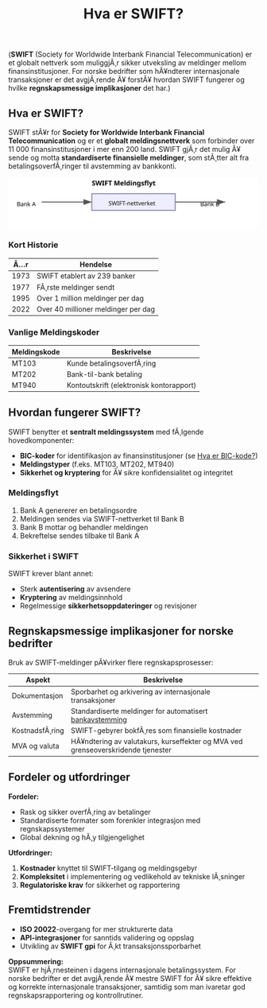 ﻿---
title: "Hva er SWIFT?"
meta_title: "Hva er SWIFT?"
meta_description: '(**SWIFT** (Society for Worldwide Interbank Financial Telecommunication) er et globalt nettverk som muliggjÃ¸r sikker utveksling av meldinger mellom finansinsti...'
slug: hva-er-swift
type: blog
layout: pages/single
---

(**SWIFT** (Society for Worldwide Interbank Financial Telecommunication) er et globalt nettverk som muliggjÃ¸r sikker utveksling av meldinger mellom finansinstitusjoner. For norske bedrifter som hÃ¥ndterer internasjonale transaksjoner er det avgjÃ¸rende Ã¥ forstÃ¥ hvordan SWIFT fungerer og hvilke **regnskapsmessige implikasjoner** det har.)

## Hva er SWIFT?

SWIFT stÃ¥r for **Society for Worldwide Interbank Financial Telecommunication** og er et **globalt meldingsnettverk** som forbinder over 11 000 finansinstitusjoner i mer enn 200 land. SWIFT gjÃ¸r det mulig Ã¥ sende og motta **standardiserte finansielle meldinger**, som stÃ¸tter alt fra betalingsoverfÃ¸ringer til avstemming av bankkonti.

![SWIFT-nettverket og meldingsflyt](swift-nettverk.svg)

### Kort Historie

| Ã…r   | Hendelse                                     |
|------|-----------------------------------------------|
| 1973 | SWIFT etablert av 239 banker                  |
| 1977 | FÃ¸rste meldinger sendt                        |
| 1995 | Over 1 million meldinger per dag             |
| 2022 | Over 40 millioner meldinger per dag           |

### Vanlige Meldingskoder

| Meldingskode | Beskrivelse                               |
|--------------|-------------------------------------------|
| MT103        | Kunde betalingsoverfÃ¸ring                 |
| MT202        | Bank-til-bank betaling                    |
| MT940        | Kontoutskrift (elektronisk kontorapport)  |

## Hvordan fungerer SWIFT?

SWIFT benytter et **sentralt meldingssystem** med fÃ¸lgende hovedkomponenter:

* **BIC-koder** for identifikasjon av finansinstitusjoner (se [Hva er BIC-kode?](/blogs/regnskap/hva-er-bic-kode "Hva er BIC-kode?"))
* **Meldingstyper** (f.eks. MT103, MT202, MT940)
* **Sikkerhet og kryptering** for Ã¥ sikre konfidensialitet og integritet

### Meldingsflyt

1. Bank A genererer en betalingsordre
2. Meldingen sendes via SWIFT-nettverket til Bank B
3. Bank B mottar og behandler meldingen
4. Bekreftelse sendes tilbake til Bank A

### Sikkerhet i SWIFT

SWIFT krever blant annet:

* Sterk **autentisering** av avsendere
* **Kryptering** av meldingsinnhold
* Regelmessige **sikkerhetsoppdateringer** og revisjoner

## Regnskapsmessige implikasjoner for norske bedrifter

Bruk av SWIFT-meldinger pÃ¥virker flere regnskapsprosesser:

| Aspekt                | Beskrivelse                                                          |
|-----------------------|----------------------------------------------------------------------|
| Dokumentasjon         | Sporbarhet og arkivering av internasjonale transaksjoner             |
| Avstemming            | Standardiserte meldinger for automatisert [bankavstemming](/blogs/regnskap/hva-er-avstemming "Hva er Avstemming?") |
| KostnadsfÃ¸ring        | SWIFT-gebyrer bokfÃ¸res som finansielle kostnader                     |
| MVA og valuta         | HÃ¥ndtering av valutakurs, kurseffekter og MVA ved grenseoverskridende tjenester |

## Fordeler og utfordringer

**Fordeler:**

* Rask og sikker overfÃ¸ring av betalinger
* Standardiserte formater som forenkler integrasjon med regnskapssystemer
* Global dekning og hÃ¸y tilgjengelighet

**Utfordringer:**

1. **Kostnader** knyttet til SWIFT-tilgang og meldingsgebyr
2. **Kompleksitet** i implementering og vedlikehold av tekniske lÃ¸sninger
3. **Regulatoriske krav** for sikkerhet og rapportering

## Fremtidstrender

* **ISO 20022**-overgang for mer strukturerte data  
* **API-integrasjoner** for sanntids validering og oppslag  
* Utvikling av **SWIFT gpi** for Ã¸kt transaksjonssporbarhet  

**Oppsummering:**  
SWIFT er hjÃ¸rnesteinen i dagens internasjonale betalingssystem. For norske bedrifter er det avgjÃ¸rende Ã¥ mestre SWIFT for Ã¥ sikre effektive og korrekte internasjonale transaksjoner, samtidig som man ivaretar god regnskapsrapportering og kontrollrutiner.


